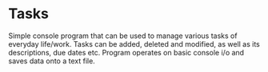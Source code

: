 # Tasks
Simple console program that can be used to manage various tasks of everyday life/work. Tasks can be added, deleted and modified, as well as its descriptions, due dates etc.
Program operates on basic console i/o and saves data onto a text file.
